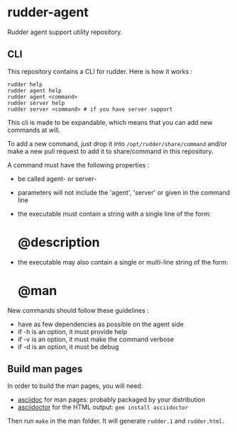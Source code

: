 rudder-agent
============

Rudder agent support utility repository.

CLI
---
This repository contains a CLI for rudder.
Here is how it works :

    rudder help
    rudder agent help
    rudder agent <command>
    rudder server help
    rudder server <command> # if you have server support

This cli is made to be expandable, which means that you can add new commands at will.

To add a new command, just drop it into `/opt/rudder/share/command` and/or make
a new pull request to add it to share/command in this repository.

A command must have the following properties :
- be called agent-<command> or server-<command>
- parameters will not include the 'agent', 'server' or <command> given in the command line
- the executable must contain a string with a single line of the form:


    # @description <brief command description>

- the executable may also contain a single or multi-line string of the form:


    # @man <detailed command description>

New commands should follow these guidelines :
- have as few dependencies as possible on the agent side
- if -h is an option, it must provide help
- if -v is an option, it must make the command verbose
- if -d is an option, it must be debug

Build man pages
---------------

In order to build the man pages, you will need:
- [asciidoc](http://www.methods.co.nz/asciidoc/) for man pages: probably packaged by your distribution
- [asciidoctor](http://www.asciidoctor.org) for the HTML output: `gem install asciidoctor`

Then run `make` in the man folder. It will generate `rudder.1` and `rudder.html`.
